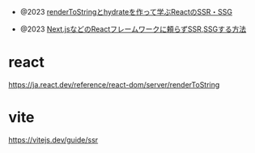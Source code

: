 - @2023 [renderToStringとhydrateを作って学ぶReactのSSR・SSG](https://zenn.dev/did0es/articles/b41d0de60934cc)

- @2023 [Next.jsなどのReactフレームワークに頼らずSSR,SSGする方法](https://zenn.dev/j5ik2o/scraps/fdc43c11230831)

# react

https://ja.react.dev/reference/react-dom/server/renderToString

# vite

https://vitejs.dev/guide/ssr

